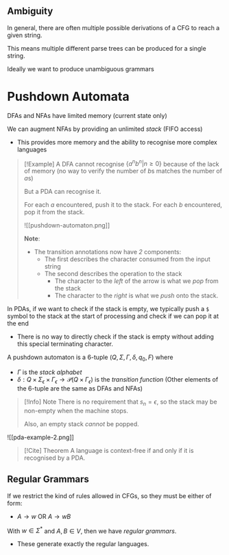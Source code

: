 
## Ambiguity

In general, there are often multiple possible derivations of a CFG to reach a given string.

This means multiple different parse trees can be produced for a single string.

Ideally we want to produce unambiguous grammars


# Pushdown Automata

DFAs and NFAs have limited memory (current state only)

We can augment NFAs by providing an unlimited *stack* (FIFO access)
- This provides more memory and the ability to recognise more complex languages

>[!Example]
>A DFA cannot recognise $\{a^nb^n | n \geq 0\}$ because of the lack of memory (no way to verify the number of $b$s matches the number of $a$s)
>
>But a PDA can recognise it.
>
>For each $a$ encountered, push it to the stack. For each $b$ encountered, pop it from the stack.
>
>![[pushdown-automaton.png]]
>
>**Note**:
>- The transition annotations now have *2* components:
>	- The first describes the character consumed from the input string
>	- The second describes the operation to the stack
>		- The character to the *left* of the arrow is what we *pop* from the stack
>		- The character to the *right* is what we *push* onto the stack.


In PDAs, if we want to check if the stack is empty, we typically push a `$` symbol to the stack at the start of processing and check if we can pop it at the end
- There is no way to directly check if the stack is empty without adding this special terminating character.


A pushdown automaton is a 6-tuple $(Q, \Sigma, \Gamma, \delta, q_0, F)$ where
- $\Gamma$ is the *stack alphabet*
- $\delta : Q \times \Sigma_\epsilon \times \Gamma_\epsilon \to \mathscr{P}(Q \times \Gamma_\epsilon)$ is the *transition function*
(Other elements of the 6-tuple are the same as DFAs and NFAs)


>[!Info] Note
> There is no requirement that $s_n = \epsilon$, so the stack may be non-empty when the machine stops.
> 
> Also, an empty stack *cannot* be popped.


![[pda-example-2.png]]



>[!Cite] Theorem
>A language is context-free if and only if it is recognised by a PDA.


## Regular Grammars
If we restrict the kind of rules allowed in CFGs, so they must be either of form:
- $A \to w$ OR $A \to w B$

With $w \in \Sigma^*$ and $A,B \in V$, then we have *regular grammars*.
- These generate exactly the regular languages.



